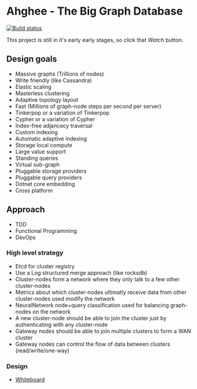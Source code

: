 # Ahghee - The Big Graph Database

[![Build status](https://ci.appveyor.com/api/projects/status/6581it232hdo2qa5?svg=true)](https://ci.appveyor.com/project/Astn/ahghee)

This project is still in it's early early stages, so click that *Watch* button.

## Design goals

- Massive graphs (Trillions of nodes)
- Write friendly (like Cassandra)
- Elastic scaling
- Masterless clustering
- Adaptive topology layout
- Fast (Millions of graph-node steps per second per server)
- Tinkerpop or a variation of Tinkerpop
- Cypher or a variation of Cypher
- Index-free adjancecy traversal
- Custom indexing
- Automatic adaptive indexing
- Storage local compute
- Large value support
- Standing queries 
- Virtual sub-graph
- Pluggable storage providers
- Pluggable query providers
- Dotnet core embedding
- Cross platform

## Approach
- TDD
- Functional Programming
- DevOps

### High level strategy
- Etcd for cluster registry
- Use a Log structured merge approach (like rocksdb)
- Cluster-nodes form a network where they only talk to a few other cluster-nodes
- Metrics about which cluster-nodes ultimatly receive data from other cluster-nodes used modify the network
- NeuralNetwork node+query classification used for balancing graph-nodes on the network
- A new cluster-node should be able to join the cluster just by authenticating with any cluster-node
- Gateway nodes should be able to join multiple clusters to form a WAN cluster
- Gateway nodes can control the flow of data between clusters (read/write/one-way)

### Design 
- [Whiteboard](https://realtimeboard.com/app/board/o9J_kz6OZhI=/)
